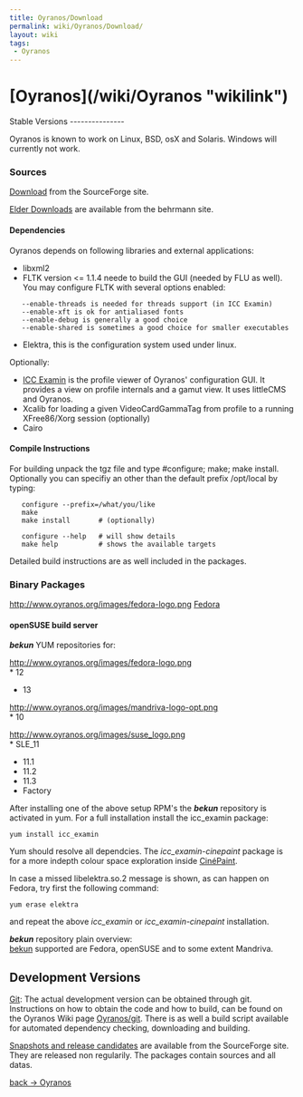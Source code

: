 ```yaml
---
title: Oyranos/Download
permalink: wiki/Oyranos/Download/
layout: wiki
tags:
 - Oyranos
---
```


<h1>
[Oyranos](/wiki/Oyranos "wikilink")

</h1>
Stable Versions
---------------

Oyranos is known to work on Linux, BSD, osX and Solaris. Windows will
currently not work.

### Sources

[Download](http://sourceforge.net/project/showfiles.php?group_id=177017&package_id=203716)
from the SourceForge site.

[Elder
Downloads](http://www.behrmann.name/index.php?option=com_content&task=view&id=34&Itemid=68)
are available from the behrmann site.

#### Dependencies

Oyranos depends on following libraries and external applications:

-   libxml2
-   FLTK version &lt;= 1.1.4 neede to build the GUI (needed by FLU as
    well). You may configure FLTK with several options enabled:

`   --enable-threads is needed for threads support (in ICC Examin)`  
`   --enable-xft is ok for antialiased fonts`  
`   --enable-debug is generally a good choice`  
`   --enable-shared is sometimes a good choice for smaller executables`

-   Elektra, this is the configuration system used under linux.

Optionally:

-   [ICC Examin](/wiki/ICC_Examin/Download "wikilink") is the profile viewer
    of Oyranos' configuration GUI. It provides a view on profile
    internals and a gamut view. It uses littleCMS and Oyranos.
-   Xcalib for loading a given VideoCardGammaTag from profile to a
    running XFree86/Xorg session (optionally)
-   Cairo

#### Compile Instructions

For building unpack the tgz file and type \#configure; make; make
install. Optionally you can specifiy an other than the default prefix
/opt/local by typing:

`   configure --prefix=/what/you/like`  
`   make`  
`   make install       # (optionally)`

`   configure --help   # will show details`  
`   make help          # shows the available targets`

Detailed build instructions are as well included in the packages.

### Binary Packages

<http://www.oyranos.org/images/fedora-logo.png>
[Fedora](https://admin.fedoraproject.org/pkgdb/acls/name/oyranos)

#### openSUSE build server

***bekun*** YUM repositories for:

<http://www.oyranos.org/images/fedora-logo.png>  
\* 12

-   13

<http://www.oyranos.org/images/mandriva-logo-opt.png>  
\* 10

<http://www.oyranos.org/images/suse_logo.png>  
\* SLE\_11

-   11.1
-   11.2
-   11.3
-   Factory

After installing one of the above setup RPM's the ***bekun*** repository
is activated in yum. For a full installation install the icc\_examin
package:

`yum install icc_examin`

Yum should resolve all dependcies. The *icc\_examin-cinepaint* package
is for a more indepth colour space exploration inside
[CinéPaint](/wiki/CinePaint "wikilink").

In case a missed libelektra.so.2 message is shown, as can happen on
Fedora, try first the following command:

`yum erase elektra`

and repeat the above *icc\_examin* or *icc\_examin-cinepaint*
installation.

***bekun*** repository plain overview:  
[bekun](http://download.opensuse.org/repositories/home:/bekun/)
supported are Fedora, openSUSE and to some extent Mandriva.

Development Versions
--------------------

[Git](/wiki/Oyranos/git "wikilink"): The actual development version can be
obtained through git. Instructions on how to obtain the code and how to
build, can be found on the Oyranos Wiki page
[Oyranos/git](/wiki/Oyranos/git "wikilink"). There is as well a build script
available for automated dependency checking, downloading and building.

[Snapshots and release
candidates](https://sourceforge.net/project/showfiles.php?group_id=177017)
are available from the SourceForge site. They are released non
regularily. The packages contain sources and all datas.

[back -&gt; Oyranos](/wiki/Oyranos "wikilink")

